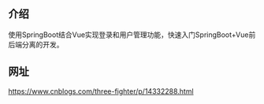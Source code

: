 ## 介绍
使用SpringBoot结合Vue实现登录和用户管理功能，快速入门SpringBoot+Vue前后端分离的开发。

## 网址
https://www.cnblogs.com/three-fighter/p/14332288.html